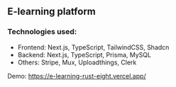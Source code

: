 ## E-learning platform

### Technologies used:

-   Frontend: Next.js, TypeScript, TailwindCSS, Shadcn
-   Backend: Next.js, TypeScript, Prisma, MySQL
-   Others: Stripe, Mux, Uploadthings, Clerk

Demo: https://e-learning-rust-eight.vercel.app/
